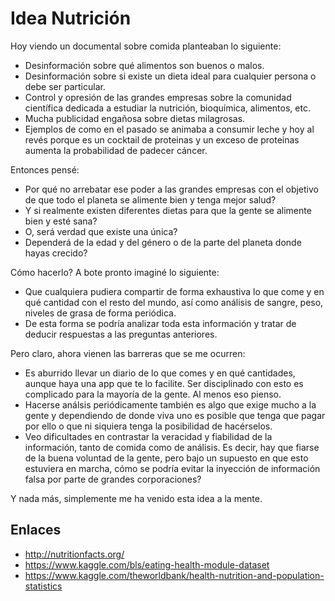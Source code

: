 # Idea Nutrición

Hoy viendo un documental sobre comida planteaban lo siguiente:
- Desinformación sobre qué alimentos son buenos o malos.
- Desinformación sobre si existe un dieta ideal para cualquier persona o debe ser particular.
- Control y opresión de las grandes empresas sobre la comunidad científica dedicada a estudiar la nutrición, bioquímica, alimentos, etc.
- Mucha publicidad engañosa sobre dietas milagrosas.
- Ejemplos de como en el pasado se animaba a consumir leche y hoy al revés porque es un cocktail de proteinas y un exceso de proteinas aumenta la probabilidad de padecer cáncer.


Entonces pensé:
- Por qué no arrebatar ese poder a las grandes empresas con el objetivo de que todo el planeta se alimente bien y tenga mejor salud?
- Y si realmente existen diferentes dietas para que la gente se alimente bien y esté sana?
- O, será verdad que existe una única?
- Dependerá de la edad y del género o de la parte del planeta donde hayas crecido?


Cómo hacerlo? A bote pronto imaginé lo siguiente:
- Que cualquiera pudiera compartir de forma exhaustiva lo que come y en qué cantidad con el resto del mundo, así como análisis de sangre, peso, niveles de grasa de forma periódica.
- De esta forma se podría analizar toda esta información y tratar de deducir respuestas a las preguntas anteriores.



Pero claro, ahora vienen las barreras que se me ocurren:
- Es aburrido llevar un diario de lo que comes y en qué cantidades, aunque haya una app que te lo facilite.  Ser disciplinado con esto es complicado para la mayoría de la gente.  Al menos eso pienso.
- Hacerse análsis periódicamente también es algo que exige mucho a la gente y dependiendo de donde viva uno es posible que tenga que pagar por ello o que ni siquiera tenga la posibilidad de hacérselos.
- Veo dificultades en contrastar la veracidad y fiabilidad de la información, tanto de comida como de análisis.  Es decir, hay que fiarse de la buena voluntad de la gente, pero bajo un supuesto en que esto estuviera en marcha, cómo se podría evitar la inyección de información falsa por parte de grandes corporaciones?

Y nada más, simplemente me ha venido esta idea a la mente.


## Enlaces

- http://nutritionfacts.org/
- https://www.kaggle.com/bls/eating-health-module-dataset
- https://www.kaggle.com/theworldbank/health-nutrition-and-population-statistics
